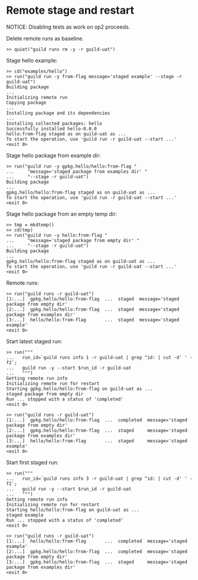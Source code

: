 # Remote stage and restart

NOTICE: Disabling tests as work on op2 proceeds.

Delete remote runs as baseline.

    >> quiet("guild runs rm -y -r guild-uat")

Stage hello example:

    >> cd("examples/hello")
    >> run("guild run -y from-flag message='staged example' --stage -r guild-uat")
    Building package
    ...
    Initializing remote run
    Copying package
    ...
    Installing package and its dependencies
    ...
    Installing collected packages: hello
    Successfully installed hello-0.0.0
    hello:from-flag staged as on guild-uat as ...
    To start the operation, use 'guild run -r guild-uat --start ...'
    <exit 0>

Stage hello package from example dir:

    >> run("guild run -y gpkg.hello/hello:from-flag "
    ...     "message='staged package from examples dir' "
    ...     "--stage -r guild-uat")
    Building package
    ...
    gpkg.hello/hello:from-flag staged as on guild-uat as ...
    To start the operation, use 'guild run -r guild-uat --start ...'
    <exit 0>

Stage hello package from an empty temp dir:

    >> tmp = mkdtemp()
    >> cd(tmp)
    >> run("guild run -y hello:from-flag "
    ...     "message='staged package from empty dir' "
    ...     "--stage -r guild-uat")
    Building package
    ...
    gpkg.hello/hello:from-flag staged as on guild-uat as ...
    To start the operation, use 'guild run -r guild-uat --start ...'
    <exit 0>

Remote runs:

    >> run("guild runs -r guild-uat")
    [1:...]  gpkg.hello/hello:from-flag  ...  staged  message='staged package from empty dir'
    [2:...]  gpkg.hello/hello:from-flag  ...  staged  message='staged package from examples dir'
    [3:...]  hello/hello:from-flag       ...  staged  message='staged example'
    <exit 0>

Start latest staged run:

    >> run("""
    ...   run_id=`guild runs info 1 -r guild-uat | grep ^id: | cut -d' ' -f2`;
    ...   guild run -y --start $run_id -r guild-uat
    ...   """)
    Getting remote run info
    Initializing remote run for restart
    Starting gpkg.hello/hello:from-flag on guild-uat as ...
    staged package from empty dir
    Run ... stopped with a status of 'completed'
    <exit 0>

    >> run("guild runs -r guild-uat")
    [1:...]  gpkg.hello/hello:from-flag  ...  completed  message='staged package from empty dir'
    [2:...]  gpkg.hello/hello:from-flag  ...  staged     message='staged package from examples dir'
    [3:...]  hello/hello:from-flag       ...  staged     message='staged example'
    <exit 0>

Start first staged run:

    >> run("""
    ...   run_id=`guild runs info 3 -r guild-uat | grep ^id: | cut -d' ' -f2`;
    ...   guild run -y --start $run_id -r guild-uat
    ...   """)
    Getting remote run info
    Initializing remote run for restart
    Starting hello/hello:from-flag on guild-uat as ...
    staged example
    Run ... stopped with a status of 'completed'
    <exit 0>

    >> run("guild runs -r guild-uat")
    [1:...]  hello/hello:from-flag       ...  completed  message='staged example'
    [2:...]  gpkg.hello/hello:from-flag  ...  completed  message='staged package from empty dir'
    [3:...]  gpkg.hello/hello:from-flag  ...  staged     message='staged package from examples dir'
    <exit 0>
